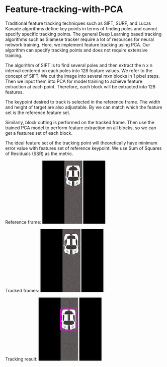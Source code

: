 # Feature-tracking-with-PCA
Traditional feature tracking techniques such as SIFT, SURF, and Lucas Kanade algorithms define key points in terms of finding poles and cannot specify specific tracking points. The general Deep Learning based tracking algorithms such as Siamese tracker require a lot of resources for neural network training. Here, we implement feature tracking using PCA. Our algorithm can specify tracking points and does not require extensive training.

The algorithm of SIFT is to find several poles and then extract the n x n interval centered on each poles into 128 feature values.
We refer to the concept of SIFT.
We cut the image into several mxn blocks in 1 pixel steps.
Then we input them into PCA for model training to achieve feature extraction at each point.
Therefore, each block will be extracted into 128 features.

The keypoint desired to track is selected in the reference frame. 
The width and height of target are also adjustable.
By <poses> we can match which the feature set is the reference feature set.

Similarly, block cutting is performed on the tracked frame.
Then use the trained PCA model to perform feature extraction on all blocks, so we can get a features set of each block.
  
The ideal feature set of the tracking point will theoretically have minimum error value with features set of reference keypoint. 
We use Sum of Squares of Residuals (SSR) as the metric.
  
Reference frame:
![Ref_frame](https://github.com/JacobChen1998/Feature-tracking-with-PCA/blob/main/reference_frame.png)
  
Tracked frames:
![Org_frames](https://github.com/JacobChen1998/Feature-tracking-with-PCA/blob/main/origin.gif)
  
Tracking result:
![Demo_frames](https://github.com/JacobChen1998/Feature-tracking-with-PCA/blob/main/demo.gif)
